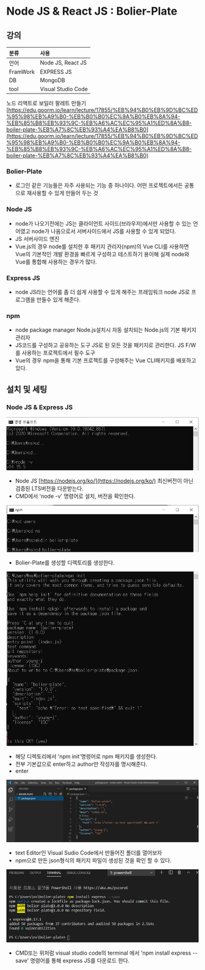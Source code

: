 # Node JS & React JS : Bolier-Plate

## 강의

| 분류 | 사용 |
| :--- | :--- |
| 언어 | Node JS, React JS |
| FramWork | EXPRESS JS |
| DB | MongoDB |
| tool | Visual Studio Code |

노드 리액트로 보일러 팔레트 만들기[https://edu.goorm.io/learn/lecture/17855/%EB%94%B0%EB%9D%BC%ED%95%98%EB%A9%B0-%EB%B0%B0%EC%9A%B0%EB%8A%94-%EB%85%B8%EB%93%9C-%EB%A6%AC%EC%95%A1%ED%8A%B8-boiler-plate-%EB%A7%8C%EB%93%A4%EA%B8%B0](https://edu.goorm.io/learn/lecture/17855/%EB%94%B0%EB%9D%BC%ED%95%98%EB%A9%B0-%EB%B0%B0%EC%9A%B0%EB%8A%94-%EB%85%B8%EB%93%9C-%EB%A6%AC%EC%95%A1%ED%8A%B8-boiler-plate-%EB%A7%8C%EB%93%A4%EA%B8%B0)

### Bolier-Plate

* 로그인 같은 기능들은 자주 사용되는 기능 중 하나이다. 어떤 프로젝트에서든 공통으로 재사용할 수 있게 만들어 두는 것

### Node JS

* node가 나오기전에는 JS는 클라이언트 사이드\(브라우저\)에서만 사용할 수 있는 언어였고 node가 나옴으로서 서버사이드에서 JS를 사용할 수 있게 되었다.
* JS 서버사이드 엔진
* Vue.js의 경우 node를 설치한 후 패키지 관리자\(npm\)의 Vue CLI를 사용하면 Vue의 기본적인 개발 환경을 빠르게 구성하고 테스트하기 용이해 실제 node와 Vue를 통합해 사용하는 경우가 많다.

### Express JS

* node JS라는 언어를 좀 더 쉽게 사용할 수 있게 해주는 프레임워크 node JS로 프로그램을 만들수 있게 해준다.

### npm

* node package manager Node.js설치시 자동 설치되는 Node.js의 기본 패키지 관리자
* JS코드를 구성하고 공유하는 도구 JS로 된 모든 것을 패키지로 관리한다. JS F/W를 사용하는 프로젝트에서 필수 도구
* Vue의 경우 npm을 통해 기본 프로젝트를 구성해주는 Vue CLI패키지를 배포하고있다.

## 설치 및 세팅

### Node JS & Express JS 

![](../.gitbook/assets/1%20%28129%29.png)

* Node JS [https://nodejs.org/ko/](https://nodejs.org/ko/) 최신버전이 아닌 검증된 LTS버전을 다운받는다.
* CMD에서 'node -v' 명령어로 설치, 버전을 확인한다.

![](../.gitbook/assets/2%20%28103%29.png)

* Bolier-Plate를 생성할 디렉토리를 생성한다.

![](../.gitbook/assets/3%20%2879%29.png)

* 해당 디렉토리에서 'npm init'명령어로 npm 패키지를 생성한다.
* 전부 기본값으로  enter하고 author만 작성자를 명시해준다.
* enter

![](../.gitbook/assets/1%20%28128%29.png)

* text Editor인 Visual Sudio Code에서 만들어진 폴더를 열어보자
* npm으로 만든 json형식의 패키지 파일이 생성된 것을 확인 할 수 있다.

![](../.gitbook/assets/2%20%28104%29.png)

* CMD또는 위처럼 visual studio code의 terminal 에서 'npm install express --save' 명령어를 통해 express JS를 다운로드 한다.

